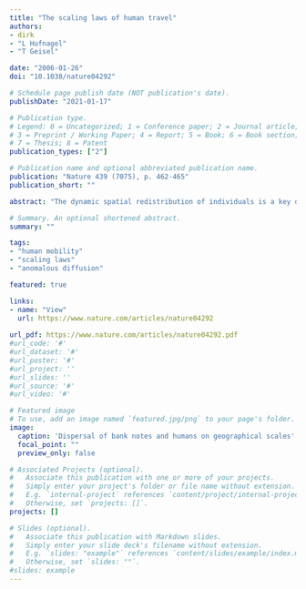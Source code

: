 ```yaml
---
title: "The scaling laws of human travel"
authors:
- dirk
- "L Hufnagel"
- "T Geisel"

date: "2006-01-26"
doi: "10.1038/nature04292"

# Schedule page publish date (NOT publication's date).
publishDate: "2021-01-17"

# Publication type.
# Legend: 0 = Uncategorized; 1 = Conference paper; 2 = Journal article;
# 3 = Preprint / Working Paper; 4 = Report; 5 = Book; 6 = Book section;
# 7 = Thesis; 8 = Patent
publication_types: ["2"]

# Publication name and optional abbreviated publication name.
publication: "Nature 439 (7075), p. 462-465"
publication_short: ""

abstract: "The dynamic spatial redistribution of individuals is a key driving force of various spatiotemporal phenomena on geographical scales. It can synchronize populations of interacting species, stabilize them, and diversify gene pools. Human travel, for example, is responsible for the geographical spread of human infectious disease. In the light of increasing international trade, intensified human mobility and the imminent threat of an influenza A epidemic10, the knowledge of dynamical and statistical properties of human travel is of fundamental importance. Despite its crucial role, a quantitative assessment of these properties on geographical scales remains elusive, and the assumption that humans disperse diffusively still prevails in models. Here we report on a solid and quantitative assessment of human travelling statistics by analysing the circulation of bank notes in the United States. Using a comprehensive data set of over a million individual displacements, we find that dispersal is anomalous in two ways. First, the distribution of travelling distances decays as a power law, indicating that trajectories of bank notes are reminiscent of scale-free random walks known as Lévy flights. Second, the probability of remaining in a small, spatially confined region for a time T is dominated by algebraically long tails that attenuate the superdiffusive spread. We show that human travelling behaviour can be described mathematically on many spatiotemporal scales by a two-parameter continuous-time random walk model to a surprising accuracy, and conclude that human travel on geographical scales is an ambivalent and effectively superdiffusive process."       

# Summary. An optional shortened abstract.
summary: ""

tags:
- "human mobility"
- "scaling laws"
- "anomalous diffusion"

featured: true

links:
- name: "View"
  url: https://www.nature.com/articles/nature04292
  
url_pdf: https://www.nature.com/articles/nature04292.pdf
#url_code: '#'
#url_dataset: '#'
#url_poster: '#'
#url_project: ''
#url_slides: ''
#url_source: '#'
#url_video: '#'

# Featured image
# To use, add an image named `featured.jpg/png` to your page's folder. 
image:
  caption: 'Dispersal of bank notes and humans on geographical scales'
  focal_point: ""
  preview_only: false

# Associated Projects (optional).
#   Associate this publication with one or more of your projects.
#   Simply enter your project's folder or file name without extension.
#   E.g. `internal-project` references `content/project/internal-project/index.md`.
#   Otherwise, set `projects: []`.
projects: []

# Slides (optional).
#   Associate this publication with Markdown slides.
#   Simply enter your slide deck's filename without extension.
#   E.g. `slides: "example"` references `content/slides/example/index.md`.
#   Otherwise, set `slides: ""`.
#slides: example
---
```

